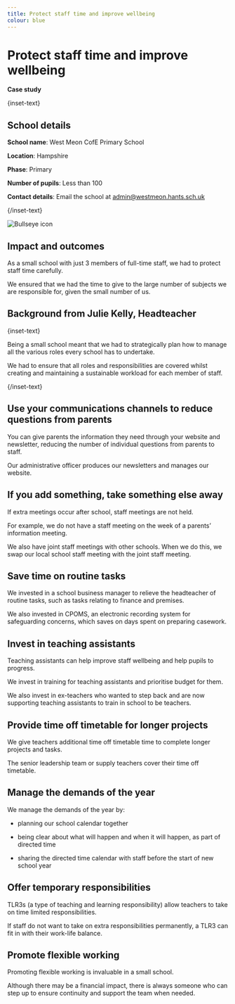 ```yaml
---
title: Protect staff time and improve wellbeing
colour: blue
---
```


# Protect staff time and improve wellbeing

<strong class="govuk-tag">Case study</strong>

{inset-text}

## School details

**School name**: West Meon CofE Primary School

**Location**: Hampshire

**Phase**: Primary

**Number of pupils**: Less than 100

**Contact details**: Email the school at <admin@westmeon.hants.sch.uk> 

{/inset-text}

<div class="govuk-grid-row dfe-width-container">
  <div class="govuk-grid-column-full">
    <div class="info-box">
      <div class="info-box__corner">
        <img src="/assets/images/bullseye.svg" alt="Bullseye icon">
      </div>
      <h2 class="govuk-heading-m">
        Impact and outcomes
      </h2>
      <p>
        As a small school with just 3 members of full-time staff, we had to protect staff time carefully.
      </p>
      <p>  
        We ensured that we had the time to give to the large number of subjects we are responsible for, given the small number of us. 
      </p>
    </div>
  </div>
</div>

## Background from Julie Kelly, Headteacher

{inset-text}

Being a small school meant that we had to strategically plan how to manage all the various roles every school has to undertake.  

We had to ensure that all roles and responsibilities are covered whilst creating and maintaining a sustainable workload for each member of staff. 

{/inset-text}

## Use your communications channels to reduce questions from parents  

You can give parents the information they need through your website and newsletter, reducing the number of individual questions from parents to staff.  

Our administrative officer produces our newsletters and manages our website. 

## If you add something, take something else away 

If extra meetings occur after school, staff meetings are not held. 

For example, we do not have a staff meeting on the week of a parents’ information meeting. 

We also have joint staff meetings with other schools. When we do this, we swap our local school staff meeting with the joint staff meeting.  

## Save time on routine tasks 

We invested in a school business manager to relieve the headteacher of routine tasks, such as tasks relating to finance and premises.  

We also invested in CPOMS, an electronic recording system for safeguarding concerns, which saves on days spent on preparing casework.  

## Invest in teaching assistants 

Teaching assistants can help improve staff wellbeing and help pupils to progress.   

We invest in training for teaching assistants and prioritise budget for them.  

We also invest in ex-teachers who wanted to step back and are now supporting teaching assistants to train in school to be teachers.

## Provide time off timetable for longer projects 

We give teachers additional time off timetable time to complete longer projects and tasks.  

The senior leadership team or supply teachers cover their time off timetable.  

## Manage the demands of the year 

We manage the demands of the year by: 

* planning our school calendar together 

* being clear about what will happen and when it will happen, as part of directed time 

* sharing the directed time calendar with staff before the start of new school year 

## Offer temporary responsibilities  

TLR3s (a type of teaching and learning responsibility) allow teachers to take on time limited responsibilities.  

If staff do not want to take on extra responsibilities permanently, a TLR3 can fit in with their work-life balance.  

## Promote flexible working 

Promoting flexible working is invaluable in a small school. 

Although there may be a financial impact, there is always someone who can step up to ensure continuity and support the team when needed. 
